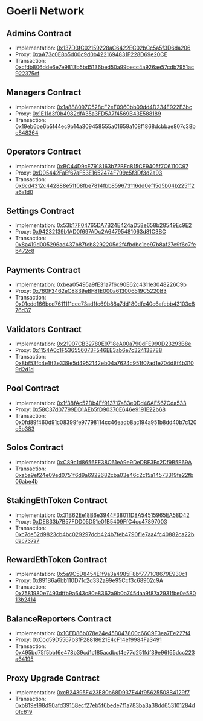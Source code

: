 # Goerli Network

## Admins Contract

- Implementation: [0x137D3fC02159228aC6422EC02bCc5a5f3D6da206](https://goerli.etherscan.io/address/0x137D3fC02159228aC6422EC02bCc5a5f3D6da206)
- Proxy: [0xaA73c0E8b5d00c9d0b4221694831F228D69e20CE](https://goerli.etherscan.io/address/0xaA73c0E8b5d00c9d0b4221694831F228D69e20CE)
- Transaction: [0xcfdb806dde6e7e9813b5bd5136bed50a99becc4a926ae57cdb7951ac922375cf](https://goerli.etherscan.io/tx/0xcfdb806dde6e7e9813b5bd5136bed50a99becc4a926ae57cdb7951ac922375cf)

## Managers Contract

- Implementation: [0x1a888097C528cF2eF0960bb09dd4D234E922E3bc](https://goerli.etherscan.io/address/0x1a888097C528cF2eF0960bb09dd4D234E922E3bc)
- Proxy: [0x1E11d3f0b4982dfA35a3FD5A7f4569B43E588189](https://goerli.etherscan.io/address/0x1E11d3f0b4982dfA35a3FD5A7f4569B43E588189)
- Transaction: [0x19eb6be6b5f44ec9b14a309458555a01659a108f1868dcbbae807c38be848364](https://goerli.etherscan.io/tx/0x19eb6be6b5f44ec9b14a309458555a01659a108f1868dcbbae807c38be848364)

## Operators Contract

- Implementation: [0xBC44D9cE7918163b72BEc815CE9405f7C6110C97](https://goerli.etherscan.io/address/0xBC44D9cE7918163b72BEc815CE9405f7C6110C97)
- Proxy: [0xD05442FaEf67aF53E1652474F799c5f3Df3d2a93](https://goerli.etherscan.io/address/0xD05442FaEf67aF53E1652474F799c5f3Df3d2a93)
- Transaction: [0x6cd4312c442888e51f08fbe7814fbb859673116dd0ef15d5b04b225ff2a6a1d0](https://goerli.etherscan.io/tx/0x6cd4312c442888e51f08fbe7814fbb859673116dd0ef15d5b04b225ff2a6a1d0)

## Settings Contract

- Implementation: [0x53b17F04765DA7B24E424aD58e658b28549Ec9E2](https://goerli.etherscan.io/address/0x53b17F04765DA7B24E424aD58e658b28549Ec9E2)
- Proxy: [0x94232139b1AD0f697ADc2A64795481063d81C3BC](https://goerli.etherscan.io/address/0x94232139b1AD0f697ADc2A64795481063d81C3BC)
- Transaction: [0x8a419d005296ad437b87fcb8292205d2f4fbdbc1ee97b8af27e9f6c7feb472c8](https://goerli.etherscan.io/tx/0x8a419d005296ad437b87fcb8292205d2f4fbdbc1ee97b8af27e9f6c7feb472c8)

## Payments Contract

- Implementation: [0xbea05495a9fE31a7f6c90E62c4311e3048226C9b](https://goerli.etherscan.io/address/0xbea05495a9fE31a7f6c90E62c4311e3048226C9b)
- Proxy: [0x760F3462eC8839eBF81E000a613006519C5220B3](https://goerli.etherscan.io/address/0x760F3462eC8839eBF81E000a613006519C5220B3)
- Transaction: [0x01edd166bcd7611111cee73ad1fc69b88a7dd180dfe40c6afebb43103c876d37](https://goerli.etherscan.io/tx/0x01edd166bcd7611111cee73ad1fc69b88a7dd180dfe40c6afebb43103c876d37)

## Validators Contract

- Implementation: [0x21907CB32780E9718eA00a790dFE990D23293B8e](https://goerli.etherscan.io/address/0x21907CB32780E9718eA00a790dFE990D23293B8e)
- Proxy: [0x1154A0c1F536556073F546EE3ab6e7c324138788](https://goerli.etherscan.io/address/0x1154A0c1F536556073F546EE3ab6e7c324138788)
- Transaction: [0x8bf53fc4e1ff3e339e5d4952142eb04a7624c951f07ad1e704d8f4b3109d2d1d](https://goerli.etherscan.io/tx/0x8bf53fc4e1ff3e339e5d4952142eb04a7624c951f07ad1e704d8f4b3109d2d1d)

## Pool Contract

- Implementation: [0x1f38fAc52Db4Ff913717a83e0Dd46AE567Cda533](https://goerli.etherscan.io/address/0x1f38fAc52Db4Ff913717a83e0Dd46AE567Cda533)
- Proxy: [0x58C37d07799DD1AEb5fD90370E646e9191E22b68](https://goerli.etherscan.io/address/0x58C37d07799DD1AEb5fD90370E646e9191E22b68)
- Transaction: [0x0fd89f460d91c08399fe97798114cc46eadb8ac194a951b8dd40b7c120c5b383](https://goerli.etherscan.io/tx/0x0fd89f460d91c08399fe97798114cc46eadb8ac194a951b8dd40b7c120c5b383)

## Solos Contract

- Implementation: [0xC89c1d8656FE38C61eA9e9DeDBF3Fc2Df9B5E69A](https://goerli.etherscan.io/address/0xC89c1d8656FE38C61eA9e9DeDBF3Fc2Df9B5E69A)
- Transaction: [0xa5a9ef24e09ed0751f6d9a6922682cba03e46c2c15a14573319fe22fb06abe4b](https://goerli.etherscan.io/tx/0xa5a9ef24e09ed0751f6d9a6922682cba03e46c2c15a14573319fe22fb06abe4b)

## StakingEthToken Contract

- Implementation: [0x31B62Ee18B6e3944F38011D8A54515965EA58D42](https://goerli.etherscan.io/address/0x31B62Ee18B6e3944F38011D8A54515965EA58D42)
- Proxy: [0xDEB33b7B57FDD05D51e01B5409FfC4cc47897003](https://goerli.etherscan.io/address/0xDEB33b7B57FDD05D51e01B5409FfC4cc47897003)
- Transaction: [0xc7de52d9823cb4bc029297dcb424b7feb4790f1e7aa4fc40882ca22bdac737a7](https://goerli.etherscan.io/tx/0xc7de52d9823cb4bc029297dcb424b7feb4790f1e7aa4fc40882ca22bdac737a7)

## RewardEthToken Contract

- Implementation: [0x5a9C5D8454E1f9a3a4985F8bf7771C8679E930c1](https://goerli.etherscan.io/address/0x5a9C5D8454E1f9a3a4985F8bf7771C8679E930c1)
- Proxy: [0x891B6a6bb110D71c2d332a99e95Ccf3c68902c9A](https://goerli.etherscan.io/address/0x891B6a6bb110D71c2d332a99e95Ccf3c68902c9A)
- Transaction: [0x7581980e7493dffb9a643c80e8362a9b0b745daa9f87a2931fbe0e58013b2414](https://goerli.etherscan.io/tx/0x7581980e7493dffb9a643c80e8362a9b0b745daa9f87a2931fbe0e58013b2414)

## BalanceReporters Contract

- Implementation: [0x1CED86b078e24e45B047800c66C9F3ea7Ee227f4](https://goerli.etherscan.io/address/0x1CED86b078e24e45B047800c66C9F3ea7Ee227f4)
- Proxy: [0xCcd59D5567b3fF28818621E4cF14ef9984Fa3491](https://goerli.etherscan.io/address/0xCcd59D5567b3fF28818621E4cF14ef9984Fa3491)
- Transaction: [0x495bd75f5bbf6e478b39cd1c185acdbcf4e77d251fdf39e96f65dcc223a64195](https://goerli.etherscan.io/tx/0x495bd75f5bbf6e478b39cd1c185acdbcf4e77d251fdf39e96f65dcc223a64195)

## Proxy Upgrade Contract

- Implementation: [0xcB24395F423E80b68D937E44f95625508B4129f7](https://goerli.etherscan.io/address/0xcB24395F423E80b68D937E44f95625508B4129f7)
- Transaction: [0xb819e198d90afd39158ecf27eb5f6bede7f1a783ba3a38dd653101284d0fc619](https://goerli.etherscan.io/tx/0xb819e198d90afd39158ecf27eb5f6bede7f1a783ba3a38dd653101284d0fc619)
